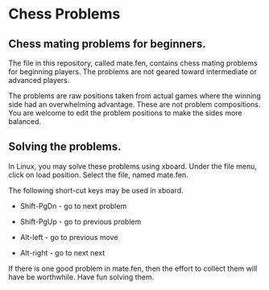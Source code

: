 # Chess Problems

## Chess mating problems for beginners.

The file in this repository, called mate.fen, contains chess mating
problems for beginning players.  The problems are not geared toward
intermediate or advanced players.

The problems are raw positions taken from actual games where the
winning side had an overwhelming advantage.  These are not problem
compositions.  You are welcome to edit the problem positions to
make the sides more balanced.

## Solving the problems.

In Linux, you may solve these problems using xboard.  Under the
file menu, click on load position.  Select the file, named mate.fen.

The following short-cut keys may be used in xboard.

* Shift-PgDn - go to next problem

* Shift-PgUp - go to previous problem

* Alt-left   - go to previous move

* Alt-right  - go to next next

If there is one good problem in mate.fen, then the effort to collect
them will have be worthwhile.  Have fun solving them.
